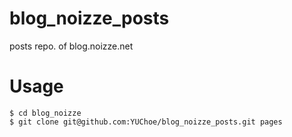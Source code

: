 # blog_noizze_posts
posts repo. of blog.noizze.net

# Usage
```
$ cd blog_noizze
$ git clone git@github.com:YUChoe/blog_noizze_posts.git pages
```
